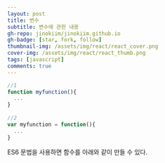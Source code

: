 ```yaml
---
layout: post
title: 변수
subtitle: 변수에 관한 내용
gh-repo: jinokiim/jinokiim.github.io
gh-badge: [star, fork, follow]
thumbnail-img: /assets/img/react/react_cover.png
cover-img: /assets/img/react/react_thumb.png
tags: [javascript]
comments: true
---
```



```javascript
//1
function myfunction(){
  ...
}
  
//2
var myfunction = function(){
  ...
}

```

ES6 문법을 사용하면 함수를 아래와 같이 만들 수 있다.
